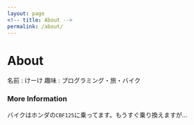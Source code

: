 ```yaml
---
layout: page
<!-- title: About -->
permalink: /about/
---
```


# About
名前 : けーけ
趣味 : プログラミング・旅・バイク

### More Information

バイクはホンダの`CBF125`に乗ってます。もうすぐ乗り換えますが...
